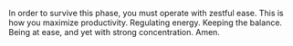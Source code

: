 In order to survive this phase, you must operate with zestful ease. This is how you maximize productivity. Regulating energy. Keeping the balance. Being at ease, and yet with strong concentration. Amen.